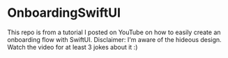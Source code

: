 # OnboardingSwiftUI
This repo is from a tutorial I posted on YouTube on how to easily create an onboarding flow with SwiftUI.
Disclaimer: I'm aware of the hideous design. Watch the video for at least 3 jokes about it :)
